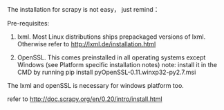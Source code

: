 

The installation for scrapy is not easy， just remind：

Pre-requisites:

1.   lxml. Most Linux distributions ships prepackaged versions of lxml. Otherwise refer to http://lxml.de/installation.html

2.   OpenSSL. This comes preinstalled in all operating systems except Windows (see Platform specific installation notes)
     note: install it in the CMD by running  pip install pyOpenSSL-0.11.winxp32-py2.7.msi

The lxml and openSSL is necessary for windows platform too.

refer to
http://doc.scrapy.org/en/0.20/intro/install.html
